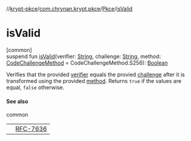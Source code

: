//[krypt-pkce](../../../index.md)/[com.chrynan.krypt.pkce](../index.md)/[Pkce](index.md)/[isValid](is-valid.md)

# isValid

[common]\
suspend fun [isValid](is-valid.md)(verifier: [String](https://kotlinlang.org/api/latest/jvm/stdlib/kotlin/-string/index.html), challenge: [String](https://kotlinlang.org/api/latest/jvm/stdlib/kotlin/-string/index.html), method: [CodeChallengeMethod](../-code-challenge-method/index.md) = CodeChallengeMethod.S256): [Boolean](https://kotlinlang.org/api/latest/jvm/stdlib/kotlin/-boolean/index.html)

Verifies that the provided [verifier](is-valid.md) equals the provied [challenge](is-valid.md) after it is transformed using the provided [method](is-valid.md). Returns `true` if the values are equal, `false` otherwise.

#### See also

common

| | |
|---|---|
|  | [RFC-7636](https://datatracker.ietf.org/doc/html/rfc7636#section-4.6) |
